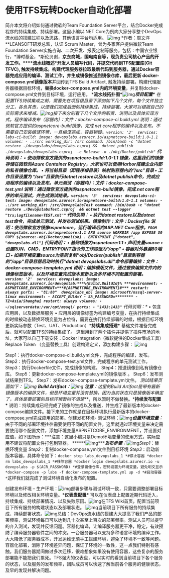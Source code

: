# 使用TFS玩转Docker自动化部署

简介本文将介绍如何通过微软的Team Foundation Server平台，结合Docker完成程序的持续集成、持续部署。这里小编以.NET Core为例向大家分享整个DevOps流水线的搭建过程以及思路，其他语言平台均适用。 ![img](https://mmbiz.qpic.cn/mmbiz_jpg/3MRbgjUiaA2W5Vlfia3KcvdjH2TdxYTbCL5FWy26Wn1TNGSKMPib6jIVoOQCSB3YhMWtaJyyyOrKGLcgWmNM5KyQA/640?wx_fmt=jpeg&tp=webp&wxfrom=5&wx_lazy=1&wx_co=1) *作者：周文洋**LEANSOFT研发总监，认证 Scrum Master，曾为多家客户提供微软Team Foundation Server实施咨询、二次开发、报表定制等服务，包括：中国农业银行，\*博时基金，\*斯伦贝谢，**京东商城，国电南自等，现负责公司核心产品的开发工作。****流水线概述\***开发人员编写代码，并提交代码到TFS配置库(Git TFVC), 触发持续集成。构建代理服务器拉取最新代码到服务器，**通过Docker容器完成应用的编译、测试工作**，并生成镜像推送到镜像仓库，最后**更新 docker-compose.yml镜像版本**并回传到TFS Build Artifact, 触发持续部署。构建代理服务器根据目标环境，**替换docker-compose.yml内的环境变量**，并复制docker-compose.yml文件到目标环境，运行应用。 ***流水线拓扑图\***![img](https://mmbiz.qpic.cn/mmbiz_png/3MRbgjUiaA2W5Vlfia3KcvdjH2TdxYTbCLpibf4s6cpvmGiahict2us0B2JWQhbWHlLXrtmc7eAHLP2xLuYbW7QfRIA/640?wx_fmt=png&tp=webp&wxfrom=5&wx_lazy=1&wx_co=1)***项目配置\***
在配置TFS持续集成之前，需要先在项目根目录下添加如下几个文件，每个文件独立分工，各负其责，以便我们完成后面的持续集成，持续部署。大家可以根据自己的实际需求来增减。![img](https://mmbiz.qpic.cn/mmbiz_png/3MRbgjUiaA2W5Vlfia3KcvdjH2TdxYTbCLMtM66XA7jRFTuMOKYVZWU9zr62PICtSjKial30xAOicmLzdmBb89Ve4Q/640?wx_fmt=png&tp=webp&wxfrom=5&wx_lazy=1&wx_co=1)接下来分别看下几个文件的职责、说明以及具体实现方式。程序编译发布（容器内）：文件：docker-compose-ci.build.yml
说明：通过微软官方提供的aspnetcore-build镜像，完成.net core程序的编译以及发布。不需要自己安装编译环境，一旦编译完成，容器销毁。`version: '3'  services: labs-ci-build: image: devopslabs.azurecr.io/aspnetcore-build:1.0-1.1 volumes: - .:/src working_dir: /src command: /bin/bash -c "dotnet restore ./devopslabs/devopslabs.csproj &&  dotnet publish ./devopslabs/devopslabs.csproj  -c Release -o ./obj/Docker/publish"` ***代码说明：
***• 使用微软官方提供的aspnetcore-build:1.0-1.1 镜像，这里我们的镜像存储在微软的Azure Container Registry，大家也可以使用Harbor搭建企业内部的私有镜像仓库。
• 将当前目录（即程序根目录）映射到容器内的”/src”目录
• 工作目录设置为 “/src”目录执行dotnet restore以及dotnet publish命令，完成应用程序的编译以及发布。单元测试（容器内）：文件：docker-compose-test.yml
说明：通过微软官方提供的aspnetcore-build镜像，完成.net core程序的单元测试，并生成测试结果。`version: '3'  services: devopslabs-ci-test: image: devopslabs.azurecr.io/aspnetcore-build:1.0-1.1 volumes: - .:/src working_dir: /src/DevopslabsTest command: /bin/bash -c "dotnet restore ./DevopslabsTest.csproj  && dotnet test --logger "trx;logfilename=TEST.xml""`*
**代码说明：
***• 执行dotnet restore以及dotnet test命令，完成单元测试，并发布测试结果。镜像制作：文件：Dockerfile
说明：使用微软官方镜像aspnetcore，运行编译后的ASP.NET Core程序。`FROM devopslabs.azurecr.io/aspnetcore:1.1 ARG source WORKDIR /app EXPOSE 80 COPY ${source:-obj/Docker/publish} . ENTRYPOINT ["dotnet", "devopslabs.dll"]`***
代码说明：***
• 基础镜像为aspnetcore:1.1
• 声明变量source
• 设置RUN、CMD、ENTRYPOINT指令的工作路径为“/app”
• 容器对外暴漏80端口
• 如果环境变量source为空则复制”obj/Docker/publish”目录到容器的”/app”目录容器启动时执行”dotnet devopslabs.dll”命令部署编排：文件：docker-compose-template.yml
说明：编排模版文件，通过替换编排文件内的镜像标签版本，以及环境变量完成版本更新以及多环境不同配置的部署。`version: '2'  services: devopslabs: image: devopslabs.azurecr.io/devopslab:***%{Build.BuildId}%
***environment: - ASPNETCORE_ENVIRONMENT=***#{ASPNETCORE_ENVIRONMENT}#*** restart: always ports: - "81:80"  devopslabs_db: image: microsoft/mssql-server-linux environment: - ACCEPT_EULA=Y - SA_PASSWORD=******** - TZ=Asia/Shanghai restart: always volumes: - ~/sqlserverdata:/var/opt/mssql/ ports: - "1433:1433"`***
代码说明：\***
• 包含应用层，以及数据层服务
• 应用层的镜像标签为构建编号变量，在执行持续集成的时候被动态替换环境变量为占位符，需要在执行持续部署的时候，根据目标环境更新实际参数（Test、UAT、Production）***持续集成搭建\***
基础文件准备完成后，就可以配置TFS的持续集成了。
这里用到了两个插件并提供了插件市场的地址，大家可以自己下载安装：Docker Integration（微软提供的Docker集成工具）Replace Token （变量替换工具）创建构建定义，添加构建步骤：
![img](https://mmbiz.qpic.cn/mmbiz_gif/3MRbgjUiaA2W5Vlfia3KcvdjH2TdxYTbCLW1CWKWT9JCRpSqQN5RHAa2vgnzthkPzZVolKNg1anjRl8ZVv03CJeg/640?wx_fmt=gif&tp=webp&wxfrom=5&wx_lazy=1)

Step1：执行docker-compose-ci.build.yml文件，完成程序的编译，发布。
Step2：执行docker-compose-test.yml文件，完成程序的单元测试工作。
Step3：执行Dockerfile文件，完成镜像的构建。
Step4：推送镜像到私有镜像仓库。
Step5：更新docker-compose-template.yml的镜像版本 。
Step6：发布测试结果到TFS。
Step7：发布docker-compose-template.yml文件。
 *测试结果页面如下：
**![img](https://mmbiz.qpic.cn/mmbiz_png/3MRbgjUiaA2W5Vlfia3KcvdjH2TdxYTbCLyZNP7icgMmp3JOhastZgSBnjc7nicjGNLTvIVK3zq0L1853aWWxVM1hQ/640?wx_fmt=png&tp=webp&wxfrom=5&wx_lazy=1&wx_co=1)* **Build Artifact：**![img](https://mmbiz.qpic.cn/mmbiz_png/3MRbgjUiaA2W5Vlfia3KcvdjH2TdxYTbCLeQnhUQXXV6BaMqwuUAHiayPAJicLudQWeibZlGe71vkjh5NzFA3DcpoTA/640?wx_fmt=png&tp=webp&wxfrom=5&wx_lazy=1&wx_co=1) **注意**：这里的Build Artifact是带有最新镜像版本的编排文件，但是环境变量并没有替换，因为当前状态只是镜像版本确定了，具体是要部署的***目标环境暂时不清楚\***，所以暂时不做替换。***持续发布配置\***
说明：持续集成已经完成了镜像的生成以及推送，并生成了最新版本的docker-compose编排文件。接下来的工作就是在目标环境执行最新版本的docker-compose.yml完成应用的部署。创建发布环境- 测试环境：![img](https://mmbiz.qpic.cn/mmbiz_png/3MRbgjUiaA2W5Vlfia3KcvdjH2TdxYTbCLfJe6Mia32Csyfb9dicga5wh4FCBwnRXMnJAcRvFCv9omVQ1zUneIxdkg/640?wx_fmt=png&tp=webp&wxfrom=5&wx_lazy=1&wx_co=1)***设置环境变量：***
由于不同的部署环境往往需要使用不同的配置文件，这里就通过环境变量来决定需要使用哪个配置文件，添加环境变量ASPNETCORE_ENVIRONMENT，并设置对应值，如下图所示：***注意：这里小编只是Demo环境变量的使用方式，实际应用不建议将配置文件打包到容器。
******![img](https://mmbiz.qpic.cn/mmbiz_png/3MRbgjUiaA2W5Vlfia3KcvdjH2TdxYTbCLgkInTa7fxxKydz7NGvVUt473MBWX5ohiaicVibsGyMibicRRjkBMAlZuW1A/640?wx_fmt=png&tp=webp&wxfrom=5&wx_lazy=1&wx_co=1)******发布步骤：***![img](https://mmbiz.qpic.cn/mmbiz_gif/3MRbgjUiaA2W5Vlfia3KcvdjH2TdxYTbCLxB31TrWWxESgZeicqVKdEjlicYAhhdkbFcl5kAFjeegJ58iaGSTeQyibTw/640?wx_fmt=gif&tp=webp&wxfrom=5&wx_lazy=1)*Step1*：替换环境变量
*Step2*：复制docker-compose.yml文件到目标环境
*Step3*：启动新版本容器，具体命令如下：`docker stop labs_devopslabs_1 *#停止容器
*docker rm labs_devopslabs_1 *#移除容器
*docker login devopslabs.azurecr.io -u devopslabs -p $(ACR_PASSWORD) *#登录镜像仓库，密码设置为环境变量，避免明文显示
*docker-compose -p labs -f docker-compose-template.yml up -d *#启动容器*`这样我们就完成了测试环境自动化发布的配置。

创建发布环境 – 生产环境：![img](https://mmbiz.qpic.cn/mmbiz_png/3MRbgjUiaA2W5Vlfia3KcvdjH2TdxYTbCLusj2thu6U5DlH7DSUtPofzRIS5x2k5DibUVSgBHv5o1AJrurPeVqouw/640?wx_fmt=png&tp=webp&wxfrom=5&wx_lazy=1&wx_co=1)部署步骤与测试环境一致，只需要调整部署目标环境以及修改相关环境变量。***仪表盘配置\***
可以在仪表盘上配置近期代码迁入，持续集成、持续部署情况、以及失败原因。![img](https://mmbiz.qpic.cn/mmbiz_png/3MRbgjUiaA2W5Vlfia3KcvdjH2TdxYTbCLCMIxH0EkvWtU4VoD6IrJvcIHWhIuxGjy9wG6Fj1QicNicD1yz86EiciaXw/640?wx_fmt=png&tp=webp&wxfrom=5&wx_lazy=1&wx_co=1)在TFS Wiki首页，配置当前项目下所有服务的构建状态以及部署状态。
![img](https://mmbiz.qpic.cn/mmbiz_png/3MRbgjUiaA2W5Vlfia3KcvdjH2TdxYTbCLlzUxLhicy0zjmBKF41b8uacA4GaaHdD1tfszxwSibw7NmibiaehgWDZJuA/640?wx_fmt=png&tp=webp&wxfrom=5&wx_lazy=1&wx_co=1)当前项目下所有服务的持续集成、持续部署状态。![img](https://mmbiz.qpic.cn/mmbiz_png/3MRbgjUiaA2W5Vlfia3KcvdjH2TdxYTbCLIYBKdJ2u89CA5FUWj7Dpr5tfic0xr6tXfiapDWt6GkUdtoBtGRia25ySQ/640?wx_fmt=png&tp=webp&wxfrom=5&wx_lazy=1&wx_co=1)总结：DevOps流水线的搭建大大提高了我们产品的部署频率，测试环境每日可以达到几十次甚至上百次的部署频率。测试人员可以提早的介入测试，发现并反馈问题。容器化编译，让编译服务器更干净，稳定，有效预防了编译服务器软件之间的冲突。一台服务器可以支持多种语言环境的编译工作，大大降低了服务器成本，开发运维无须手工搭建环境，避免了环境不一致等问题。容器化部署，消除了环境差异问题，保证了环境的一致性，这一点我们特别有感触。我们服务器期间做过多次迁移，很难想象如果没有使用容器，这些复杂的服务部署能不能把我们累死。TFS强大的仪表盘，可以实时的看到当前项目下各个服务的状态，以及服务的发布频率，团队成员可以快速了解当前各个服务的健康状态，及早的发现并解决问题。